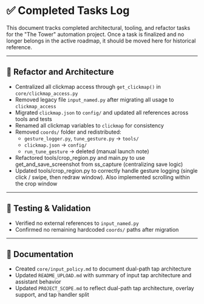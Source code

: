 # ✅ Completed Tasks Log

This document tracks completed architectural, tooling, and refactor tasks for the "The Tower" automation project. Once a task is finalized and no longer belongs in the active roadmap, it should be moved here for historical reference.

---

## 🧱 Refactor and Architecture

- Centralized all clickmap access through `get_clickmap()` in `core/clickmap_access.py`
- Removed legacy file `input_named.py` after migrating all usage to `clickmap_access`
- Migrated `clickmap.json` to `config/` and updated all references across tools and tests
- Renamed all clickmap variables to `clickmap` for consistency
- Removed `coords/` folder and redistributed:
  - `gesture_logger.py`, `tune_gesture.py` → `tools/`
  - `clickmap.json` → `config/`
  - `run_tune_gesture` → deleted (manual launch note)
- Refactored tools/crop_region.py and main.py to use get_and_save_screenshot from ss_capture (centralizing save logic)
- Updated tools/crop_region.py to correctly handle gesture logging (single click / swipe, then redraw window).  Also implemented scrolling within the crop window


---

## 🧪 Testing & Validation

- Verified no external references to `input_named.py`
- Confirmed no remaining hardcoded `coords/` paths after migration

---

## 📘 Documentation

- Created `core/input_policy.md` to document dual-path tap architecture
- Updated `README_UPLOAD.md` with summary of input tap architecture and assistant behavior
- Updated `PROJECT_SCOPE.md` to reflect dual-path tap architecture, overlay support, and tap handler split

